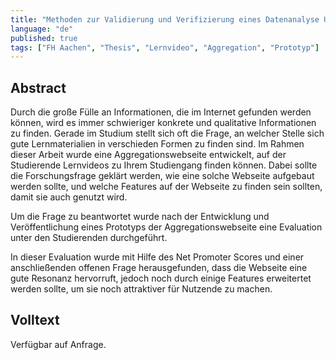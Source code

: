 ```yaml
---
title: "Methoden zur Validierung und Verifizierung eines Datenanalyse UseCases"
language: "de"
published: true
tags: ["FH Aachen", "Thesis", "Lernvideo", "Aggregation", "Prototyp"]
---
```


## Abstract

Durch die große Fülle an Informationen, die im Internet gefunden werden können, wird es immer schwieriger konkrete und qualitative Informationen zu finden. Gerade im Studium stellt sich oft die Frage, an welcher Stelle sich gute Lernmaterialien in verschieden Formen zu finden sind. Im Rahmen dieser Arbeit wurde eine Aggregationswebseite entwickelt, auf der Studierende Lernvideos zu Ihrem Studiengang finden können. Dabei sollte die Forschungsfrage geklärt werden, wie eine solche Webseite aufgebaut werden sollte, und welche Features auf der Webseite zu finden sein sollten, damit sie auch genutzt wird.

Um die Frage zu beantwortet wurde nach der Entwicklung und Veröffentlichung eines Prototyps der Aggregationswebseite eine Evaluation unter den Studierenden durchgeführt.

In dieser Evaluation wurde mit Hilfe des Net Promoter Scores und einer anschließenden offenen Frage herausgefunden, dass die Webseite eine gute Resonanz hervorruft, jedoch noch durch einige Features erweitertet werden sollte, um sie noch attraktiver für Nutzende zu machen.

## Volltext

Verfügbar auf Anfrage.
